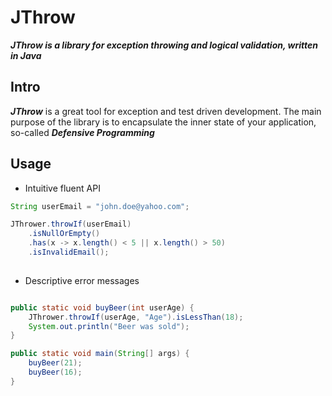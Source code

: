 # JThrow
***JThrow is a library for exception throwing and logical validation, written in Java***

## Intro
***JThrow*** is a great tool for exception and test driven development.
The main purpose of the library is to encapsulate the inner state of your application, so-called ***Defensive Programming***

## Usage
* Intuitive fluent API 

```java
String userEmail = "john.doe@yahoo.com";

JThrower.throwIf(userEmail)
    .isNullOrEmpty()
    .has(x -> x.length() < 5 || x.length() > 50)
    .isInvalidEmail();
    
```
* Descriptive error messages

```java

public static void buyBeer(int userAge) {
    JThrower.throwIf(userAge, "Age").isLessThan(18);
    System.out.println("Beer was sold");
}

public static void main(String[] args) {
    buyBeer(21);
    buyBeer(16);
}


```
